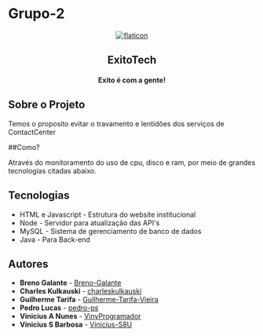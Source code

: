 # Grupo-2
<p align="center">
<a href="https://imgbb.com/">
<img src="https://i.ibb.co/SVzVG88/flaticon.png" alt="flaticon" border="0"></a>
</p>

<h2 align="center">ExitoTech</h2>
<h4 align="center">Exito é com a gente!</h4>


## Sobre o Projeto 

Temos o proposito evitar o travamento e lentidões dos serviços de ContactCenter

##Como?

Através do monitoramento do uso de cpu, disco e ram, por meio de grandes tecnologias citadas abaixo.

## Tecnologias
- HTML e Javascript - Estrutura do website institucional
- Node - Servidor para atualização das API's
- MySQL - Sistema de gerenciamento de banco de dados
- Java - Para Back-end



## Autores
- **Breno Galante** - [Breno-Galante](https://github.com/Breno-Galante)
- **Charles Kulkauski** - [charleskulkauski](https://github.com/charleskulkauski)
- **Guilherme Tarifa** - [Guilherme-Tarifa-Vieira](https://github.com/Guilherme-Tarifa-Vieira) 
- **Pedro Lucas** - [pedro-ps](https://github.com/pedro-ps)
- **Vinicius A Nunes** - [VinyProgramador](https://github.com/VinyProgramador)
- **Vinicius S Barbosa** - [Vinicius-S8U](https://github.com/Vinicius-S8U)
